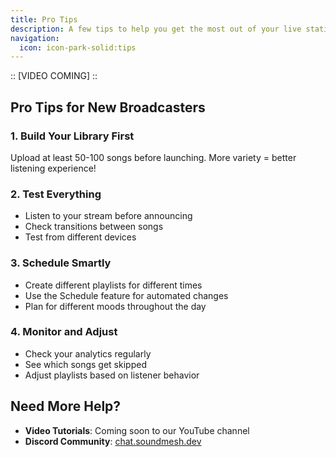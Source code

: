 ```yaml
---
title: Pro Tips
description: A few tips to help you get the most out of your live station experience!
navigation:
  icon: icon-park-solid:tips
---
```


::
[VIDEO COMING]
::

## Pro Tips for New Broadcasters

### 1. Build Your Library First
Upload at least 50-100 songs before launching. More variety = better listening experience!

### 2. Test Everything
- Listen to your stream before announcing
- Check transitions between songs
- Test from different devices

### 3. Schedule Smartly
- Create different playlists for different times
- Use the Schedule feature for automated changes
- Plan for different moods throughout the day

### 4. Monitor and Adjust
- Check your analytics regularly
- See which songs get skipped
- Adjust playlists based on listener behavior


## Need More Help?

- **Video Tutorials**: Coming soon to our YouTube channel
- **Discord Community**: [chat.soundmesh.dev](https://chat.soundmesh.dev)
